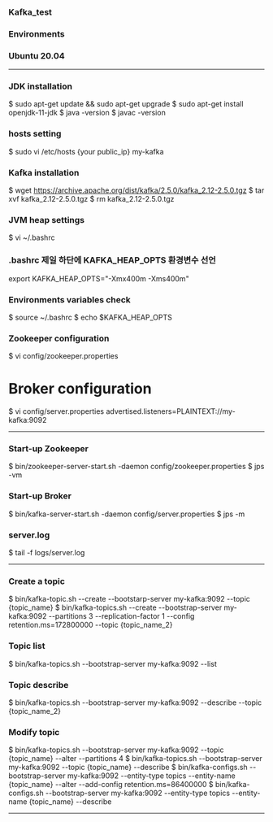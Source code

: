 ### Kafka_test
### Environments
### Ubuntu 20.04

--------------------------------------------------------------------

### JDK installation
$ sudo apt-get update && sudo apt-get upgrade
$ sudo apt-get install openjdk-11-jdk
$ java -version
$ javac -version

### hosts setting
$ sudo vi /etc/hosts
{your public_ip} my-kafka

### Kafka installation
$ wget https://archive.apache.org/dist/kafka/2.5.0/kafka_2.12-2.5.0.tgz
$ tar xvf kafka_2.12-2.5.0.tgz
$ rm kafka_2.12-2.5.0.tgz

### JVM heap settings
$ vi ~/.bashrc

### .bashrc 제일 하단에 KAFKA_HEAP_OPTS 환경변수 선언
export KAFKA_HEAP_OPTS="-Xmx400m -Xms400m"

### Environments variables check
$ source ~/.bashrc
$ echo $KAFKA_HEAP_OPTS

### Zookeeper configuration
$ vi config/zookeeper.properties

# Broker configuration
$ vi config/server.properties
advertised.listeners=PLAINTEXT://my-kafka:9092

--------------------------------------------------------------------

### Start-up Zookeeper
$ bin/zookeeper-server-start.sh -daemon config/zookeeper.properties
$ jps -vm

### Start-up Broker
$ bin/kafka-server-start.sh -daemon config/server.properties
$ jps -m

### server.log
$ tail -f logs/server.log

--------------------------------------------------------------------

### Create a topic
$ bin/kafka-topic.sh --create --bootstarp-server my-kafka:9092 --topic {topic_name}
$ bin/kafka-topics.sh --create --bootstrap-server my-kafka:9092 --partitions 3 --replication-factor 1 --config retention.ms=172800000 --topic {topic_name_2}

### Topic list
$ bin/kafka-topics.sh --bootstrap-server my-kafka:9092 --list

### Topic describe
$ bin/kafka-topics.sh --bootstrap-server my-kafka:9092 --describe --topic {topic_name_2}

### Modify topic
$ bin/kafka-topics.sh --bootstrap-server my-kafka:9092 --topic {topic_name} --alter --partitions 4
$ bin/kafka-topics.sh --bootstrap-server my-kafka:9092 --topic {topic_name} --describe
$ bin/kafka-configs.sh --bootstrap-server my-kafka:9092 --entity-type topics --entity-name {topic_name} --alter --add-config retention.ms=86400000
$ bin/kafka-configs.sh --bootstrap-server my-kafka:9092 --entity-type topics --entity-name {topic_name} --describe

--------------------------------------------------------------------

### 

